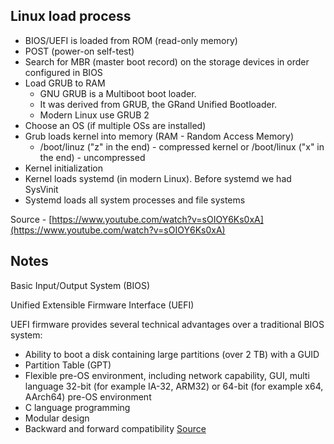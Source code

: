 ## Linux load process

- BIOS/UEFI is loaded from ROM (read-only memory)
- POST (power-on self-test)
- Search for MBR (master boot record) on the storage devices in order configured in BIOS
- Load GRUB to RAM
  - GNU GRUB is a Multiboot boot loader.
  - It was derived from GRUB, the GRand Unified Bootloader.
  - Modern Linux use GRUB 2
- Choose an OS (if multiple OSs are installed)
- Grub loads kernel into memory (RAM - Random Access Memory)
  - /boot/linuz ("z" in the end) - compressed kernel or /boot/linux ("x" in the end) - uncompressed
- Kernel initialization
- Kernel loads systemd (in modern Linux). Before systemd we had SysVinit
- Systemd loads all system processes and file systems

Source - [https://www.youtube.com/watch?v=sOIOY6Ks0xA](https://www.youtube.com/watch?v=sOIOY6Ks0xA)

## Notes

Basic Input/Output System (BIOS)

Unified Extensible Firmware Interface (UEFI)

UEFI firmware provides several technical advantages over a traditional BIOS system:
- Ability to boot a disk containing large partitions (over 2 TB) with a GUID
- Partition Table (GPT)
- Flexible pre-OS environment, including network capability, GUI, multi language
32-bit (for example IA-32, ARM32) or 64-bit (for example x64, AArch64) pre-OS environment
- C language programming
- Modular design
- Backward and forward compatibility
[Source](https://en.wikipedia.org/wiki/Unified_Extensible_Firmware_Interface#Advantages)
